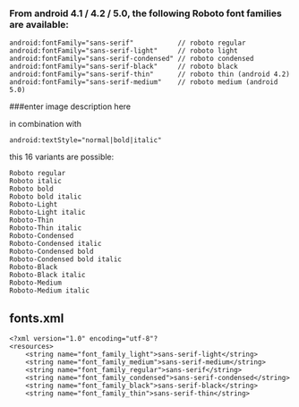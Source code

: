 ### From android 4.1 / 4.2 / 5.0, the following Roboto font families are available:

```
android:fontFamily="sans-serif"           // roboto regular
android:fontFamily="sans-serif-light"     // roboto light
android:fontFamily="sans-serif-condensed" // roboto condensed
android:fontFamily="sans-serif-black"     // roboto black
android:fontFamily="sans-serif-thin"      // roboto thin (android 4.2)
android:fontFamily="sans-serif-medium"    // roboto medium (android 5.0)
```

###enter image description here

in combination with
```
android:textStyle="normal|bold|italic"
```
this 16 variants are possible:

```
Roboto regular
Roboto italic
Roboto bold
Roboto bold italic
Roboto-Light
Roboto-Light italic
Roboto-Thin
Roboto-Thin italic
Roboto-Condensed
Roboto-Condensed italic
Roboto-Condensed bold
Roboto-Condensed bold italic
Roboto-Black
Roboto-Black italic
Roboto-Medium
Roboto-Medium italic
```
## fonts.xml

```
<?xml version="1.0" encoding="utf-8"?
<resources>
    <string name="font_family_light">sans-serif-light</string>
    <string name="font_family_medium">sans-serif-medium</string>
    <string name="font_family_regular">sans-serif</string>
    <string name="font_family_condensed">sans-serif-condensed</string>
    <string name="font_family_black">sans-serif-black</string>
    <string name="font_family_thin">sans-serif-thin</string>
```